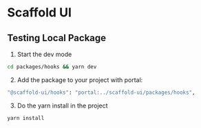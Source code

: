 # Scaffold UI

## Testing Local Package

1. Start the dev mode

```bash
cd packages/hooks && yarn dev
```

2. Add the package to your project with portal:

```bash
"@scaffold-ui/hooks": "portal:../scaffold-ui/packages/hooks",
```

3. Do the yarn install in the project

```bash
yarn install
```

